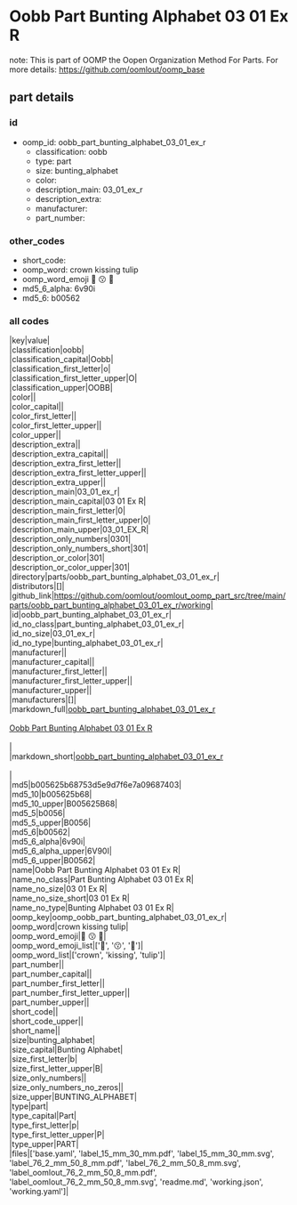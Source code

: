 # Oobb Part Bunting Alphabet 03 01 Ex R  

note: This is part of OOMP the Oopen Organization Method For Parts. For more details: https://github.com/oomlout/oomp_base

##  part details





### id
* oomp_id: oobb_part_bunting_alphabet_03_01_ex_r
  * classification: oobb
  * type: part
  * size: bunting_alphabet
  * color: 
  * description_main: 03_01_ex_r
  * description_extra: 
  * manufacturer: 
  * part_number: 

### other_codes
* short_code: 
* oomp_word: crown kissing tulip
* oomp_word_emoji :crown: :kissing: :tulip:
* md5_6_alpha: 6v90i
* md5_6: b00562

### all codes 
|key|value|  
|classification|oobb|  
|classification_capital|Oobb|  
|classification_first_letter|o|  
|classification_first_letter_upper|O|  
|classification_upper|OOBB|  
|color||  
|color_capital||  
|color_first_letter||  
|color_first_letter_upper||  
|color_upper||  
|description_extra||  
|description_extra_capital||  
|description_extra_first_letter||  
|description_extra_first_letter_upper||  
|description_extra_upper||  
|description_main|03_01_ex_r|  
|description_main_capital|03 01 Ex R|  
|description_main_first_letter|0|  
|description_main_first_letter_upper|0|  
|description_main_upper|03_01_EX_R|  
|description_only_numbers|0301|  
|description_only_numbers_short|301|  
|description_or_color|301|  
|description_or_color_upper|301|  
|directory|parts/oobb_part_bunting_alphabet_03_01_ex_r|  
|distributors|[]|  
|github_link|https://github.com/oomlout/oomlout_oomp_part_src/tree/main/parts/oobb_part_bunting_alphabet_03_01_ex_r/working|  
|id|oobb_part_bunting_alphabet_03_01_ex_r|  
|id_no_class|part_bunting_alphabet_03_01_ex_r|  
|id_no_size|03_01_ex_r|  
|id_no_type|bunting_alphabet_03_01_ex_r|  
|manufacturer||  
|manufacturer_capital||  
|manufacturer_first_letter||  
|manufacturer_first_letter_upper||  
|manufacturer_upper||  
|manufacturers|[]|  
|markdown_full|[oobb_part_bunting_alphabet_03_01_ex_r](https://github.com/oomlout/oomlout_oomp_part_src/tree/main/parts/oobb_part_bunting_alphabet_03_01_ex_r/working)<br>[](https://github.com/oomlout/oomlout_oomp_part_src/tree/main/parts/oobb_part_bunting_alphabet_03_01_ex_r/working)<br>[Oobb Part Bunting Alphabet 03 01 Ex R](https://github.com/oomlout/oomlout_oomp_part_src/tree/main/parts/oobb_part_bunting_alphabet_03_01_ex_r/working)<br><br>|  
|markdown_short|[oobb_part_bunting_alphabet_03_01_ex_r](https://github.com/oomlout/oomlout_oomp_part_src/tree/main/parts/oobb_part_bunting_alphabet_03_01_ex_r/working)<br><br>|  
|md5|b005625b68753d5e9d7f6e7a09687403|  
|md5_10|b005625b68|  
|md5_10_upper|B005625B68|  
|md5_5|b0056|  
|md5_5_upper|B0056|  
|md5_6|b00562|  
|md5_6_alpha|6v90i|  
|md5_6_alpha_upper|6V90I|  
|md5_6_upper|B00562|  
|name|Oobb Part Bunting Alphabet 03 01 Ex R|  
|name_no_class|Part Bunting Alphabet 03 01 Ex R|  
|name_no_size|03 01 Ex R|  
|name_no_size_short|03 01 Ex R|  
|name_no_type|Bunting Alphabet 03 01 Ex R|  
|oomp_key|oomp_oobb_part_bunting_alphabet_03_01_ex_r|  
|oomp_word|crown kissing tulip|  
|oomp_word_emoji|:crown: :kissing: :tulip:|  
|oomp_word_emoji_list|[':crown:', ':kissing:', ':tulip:']|  
|oomp_word_list|['crown', 'kissing', 'tulip']|  
|part_number||  
|part_number_capital||  
|part_number_first_letter||  
|part_number_first_letter_upper||  
|part_number_upper||  
|short_code||  
|short_code_upper||  
|short_name||  
|size|bunting_alphabet|  
|size_capital|Bunting Alphabet|  
|size_first_letter|b|  
|size_first_letter_upper|B|  
|size_only_numbers||  
|size_only_numbers_no_zeros||  
|size_upper|BUNTING_ALPHABET|  
|type|part|  
|type_capital|Part|  
|type_first_letter|p|  
|type_first_letter_upper|P|  
|type_upper|PART|  
|files|['base.yaml', 'label_15_mm_30_mm.pdf', 'label_15_mm_30_mm.svg', 'label_76_2_mm_50_8_mm.pdf', 'label_76_2_mm_50_8_mm.svg', 'label_oomlout_76_2_mm_50_8_mm.pdf', 'label_oomlout_76_2_mm_50_8_mm.svg', 'readme.md', 'working.json', 'working.yaml']|  
